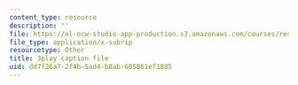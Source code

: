 ```yaml
---
content_type: resource
description: ''
file: https://ol-ocw-studio-app-production.s3.amazonaws.com/courses/res-6-012-introduction-to-probability-spring-2018/dd7f26a72f4b5ad4b8ab605861ef1885_LBiYeL4qD2M.vtt
file_type: application/x-subrip
resourcetype: Other
title: 3play caption file
uid: dd7f26a7-2f4b-5ad4-b8ab-605861ef1885
---
```

